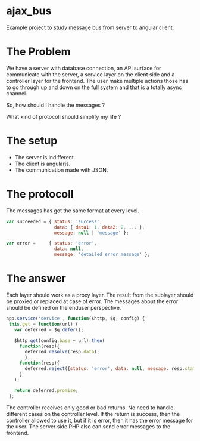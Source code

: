 # ajax_bus
Example project to study message bus from server to angular client.

# The Problem
We have a server with database connection, an API surface for communicate with the server, a service layer on the client side and a controller layer for the frontend. The user make multiple actions those has to go through up and down on the full system and that is a totally async channel.

So, how should I handle the messages ?

What kind of protocoll should simplify my life ?

# The setup
- The server is indifferent.
- The client is angularjs.
- The communication made with JSON.

# The protocoll
The messages has got the same format at every level.

```javascript
var succeeded = { status: 'success',
                  data: { data1: 1, data2: 2, ... },
                  message: null | 'message' };

var error =     { status: 'error',
                  data: null,
                  message: 'detailed error message' };
```
# The answer
Each layer should work as a proxy layer. The result from the sublayer should be proxied or replaced at case of error. The messages about the error should be defined on the enduser perspective.
 
 
 ```javascript
 app.service('service', function($http, $q, config) {
  this.get = function(url) {
    var deferred = $q.defer();
    
    $http.get(config.base + url).then(
      function(resp){
        deferred.resolve(resp.data);
        },
      function(resp){
        deferred.reject({status: 'error', data: null, message: resp.statusText});
      }
    );
    
    return deferred.promise;
  };
```
 
The controller receives only good or bad returns. No need to handle different cases on the controller level. If the return is success, then the controller allowed to use it, but if it is error, then it has the error message for the user.
The server side PHP also can send error messages to the frontend.
 


 